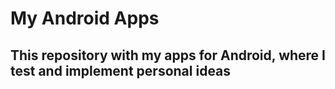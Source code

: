 # My Android Apps
## This repository with my apps for Android, where I test and implement personal ideas
